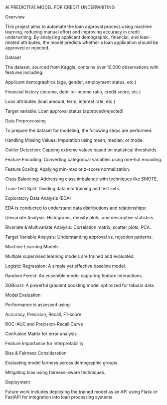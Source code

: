 AI PREDICTIVE MODEL FOR CREDIT UNDERWRITING

Overview

This project aims to automate the loan approval process using machine learning, reducing manual effort and improving accuracy in credit underwriting. By analyzing applicant demographic, financial, and loan-related attributes, the model predicts whether a loan application should be approved or rejected.

Dataset

The dataset, sourced from Kaggle, contains over 10,000 observations with features including:

Applicant demographics (age, gender, employment status, etc.)

Financial history (income, debt-to-income ratio, credit score, etc.)

Loan attributes (loan amount, term, interest rate, etc.)

Target variable: Loan approval status (approved/rejected)

Data Preprocessing

To prepare the dataset for modeling, the following steps are performed:

Handling Missing Values: Imputation using mean, median, or mode.

Outlier Detection: Capping extreme values based on statistical thresholds.

Feature Encoding: Converting categorical variables using one-hot encoding.

Feature Scaling: Applying min-max or z-score normalization.

Class Balancing: Addressing class imbalance with techniques like SMOTE.

Train-Test Split: Dividing data into training and test sets.

Exploratory Data Analysis (EDA)

EDA is conducted to understand data distributions and relationships:

Univariate Analysis: Histograms, density plots, and descriptive statistics.

Bivariate & Multivariate Analysis: Correlation matrix, scatter plots, PCA.

Target Variable Analysis: Understanding approval vs. rejection patterns.

Machine Learning Models

Multiple supervised learning models are trained and evaluated:

Logistic Regression: A simple yet effective baseline model.

Random Forest: An ensemble model capturing feature interactions.

XGBoost: A powerful gradient boosting model optimized for tabular data.

Model Evaluation

Performance is assessed using:

Accuracy, Precision, Recall, F1-score

ROC-AUC and Precision-Recall Curve

Confusion Matrix for error analysis

Feature Importance for interpretability

Bias & Fairness Consideration

Evaluating model fairness across demographic groups.

Mitigating bias using fairness-aware techniques.

Deployment

Future work includes deploying the trained model as an API using Flask or FastAPI for integration into loan processing systems.

